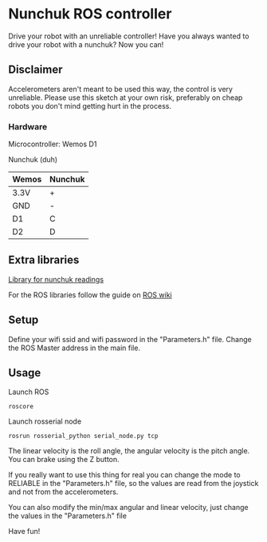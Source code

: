 # Nunchuk ROS controller
Drive your robot with an unreliable controller!
Have you always wanted to drive your robot with a nunchuk? Now you can!

## Disclaimer
Accelerometers aren't meant to be used this way, the control is very unreliable.
Please use this sketch at your own risk, preferably on cheap robots you don't mind getting hurt in the process.

### Hardware
Microcontroller: Wemos D1

Nunchuk (duh)

| Wemos | Nunchuk |
|-------|---------|
| 3.3V  | +       |
| GND   | -       |
| D1    | C       |
| D2    | D       |

## Extra libraries
[Library for nunchuk readings](https://github.com/infusion/Fritzing/blob/master/Nunchuk/Nunchuk.h)

For the ROS libraries follow the guide on [ROS wiki](http://wiki.ros.org/rosserial_arduino/Tutorials/Arduino%20IDE%20Setup)

## Setup
Define your wifi ssid and wifi password in the "Parameters.h" file.
Change the ROS Master address in the main file.

## Usage
Launch ROS
``` 
roscore 
```
Launch rosserial node
``` 
rosrun rosserial_python serial_node.py tcp
```

The linear velocity is the roll angle, the angular velocity is the pitch angle.
You can brake using the Z button.

If you really want to use this thing for real you can change the mode to RELIABLE in the "Parameters.h" file, so the values are read from the joystick and not from the accelerometers. 

You can also modify the min/max angular and linear velocity, just change the values in the "Parameters.h" file

Have fun!

